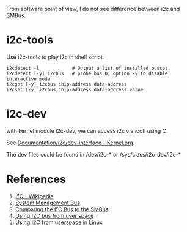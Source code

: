 From software point of view, I do not see difference between i2c and SMBus.

# i2c-tools
Use i2c-tools to play i2c in shell script.
```
i2cdetect -l            # Output a list of installed busses.
i2cdetect [-y] i2cbus   # probe bus 0, option -y to disable interactive mode
i2cget [-y] i2cbus chip-address data-address
i2cset [-y] i2cbus chip-address data-address value
```

# i2c-dev
with kernel module i2c-dev, we can access i2c via ioctl using C.

See [Documentation/i2c/dev-interface - Kernel.org](https://www.kernel.org/doc/Documentation/i2c/dev-interface).

The dev files could be found in /dev/i2c-* or /sys/class/i2c-dev/i2c-*

# References
1. [I²C - Wikipedia](https://en.wikipedia.org/wiki/I%C2%B2C)
2. [System Management Bus](https://en.wikipedia.org/wiki/System_Management_Bus)
3. [Comparing the I²C Bus to the SMBus](https://www.maximintegrated.com/en/app-notes/index.mvp/id/476)
4. [Using I2C bus from user space](https://www.acmesystems.it/user_i2c)
5. [Using I2C from userspace in Linux](https://xgoat.com/wp/2007/11/11/using-i2c-from-userspace-in-linux/)
